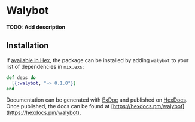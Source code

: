 # Walybot

**TODO: Add description**

## Installation

If [available in Hex](https://hex.pm/docs/publish), the package can be installed
by adding `walybot` to your list of dependencies in `mix.exs`:

```elixir
def deps do
  [{:walybot, "~> 0.1.0"}]
end
```

Documentation can be generated with [ExDoc](https://github.com/elixir-lang/ex_doc)
and published on [HexDocs](https://hexdocs.pm). Once published, the docs can
be found at [https://hexdocs.pm/walybot](https://hexdocs.pm/walybot).

